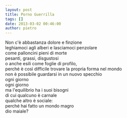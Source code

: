 ```yaml
---
layout: post
title: Porno Guerrilla
tags: []
date: 2013-03-02 00:46:00
author: pietro
---
```

Non c'è abbastanza dolore e finzione<br/>leghiamoci agli alberi e lasciamoci penzolare<br/>come palloncini pieni di morte<br/>pesanti, grassi, disgustosi<br/>o anche esili come foglie di profilo,<br/>perché è così difficile trovare la propria forma nel mondo<br/>non è possibile guardarsi in un nuovo specchio<br/>ogni giorno<br/>ogni giorno<br/>ma l'equilibrio ha i suoi bisogni<br/>di cui qualcuno è carnale<br/>qualche altro è sociale:<br/>perché hai fatto un mondo magro<br/>dio maiale?
